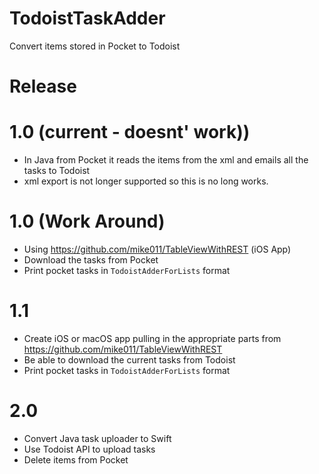 TodoistTaskAdder
================
Convert items stored in Pocket to Todoist

# Release

# 1.0 (current - doesnt' work))
- In Java from Pocket it reads the items from the xml and emails all the tasks to Todoist
- xml export is not longer supported so this is no long works.

# 1.0 (Work Around)
 - Using https://github.com/mike011/TableViewWithREST (iOS App) 
 - Download the tasks from Pocket
 - Print pocket tasks in `TodoistAdderForLists` format

# 1.1
- Create iOS or macOS app pulling in the appropriate parts from https://github.com/mike011/TableViewWithREST
- Be able to download the current tasks from Todoist
- Print pocket tasks in `TodoistAdderForLists` format

# 2.0
- Convert Java task uploader to Swift
- Use Todoist API to upload tasks
- Delete items from Pocket

